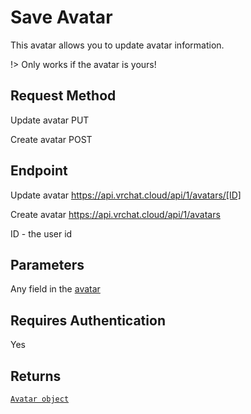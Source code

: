 # Save Avatar

This avatar allows you to update avatar information.

!> Only works if the avatar is yours!

## Request Method
Update avatar
    PUT

Create avatar
    POST

## Endpoint
Update avatar
    https://api.vrchat.cloud/api/1/avatars/[ID]

Create avatar
    https://api.vrchat.cloud/api/1/avatars


ID - the user id

## Parameters
Any field in the [avatar](AvatarAPI/GetByID.md)

## Requires Authentication
Yes

## Returns

[`Avatar object`](Objects/Avatar.md?id=avatar-object)
